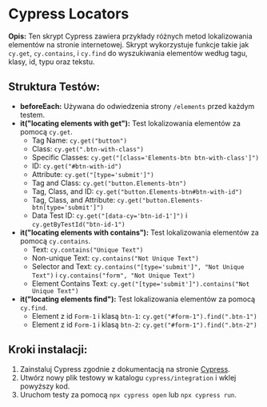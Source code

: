
<h1>Cypress Locators</h1> <p><strong>Opis:</strong> Ten skrypt Cypress zawiera przykłady różnych metod lokalizowania elementów na stronie internetowej. Skrypt wykorzystuje funkcje takie jak <code>cy.get</code>, <code>cy.contains</code>, i <code>cy.find</code> do wyszukiwania elementów według tagu, klasy, id, typu oraz tekstu.</p>

<h2>Struktura Testów:</h2> <ul> <li><strong>beforeEach:</strong> Używana do odwiedzenia strony <code>/elements</code> przed każdym testem.</li> <li><strong>it("locating elements with get"):</strong> Test lokalizowania elementów za pomocą <code>cy.get</code>. <ul> <li>Tag Name: <code>cy.get("button")</code></li> <li>Class: <code>cy.get(".btn-with-class")</code></li> <li>Specific Classes: <code>cy.get("[class='Elements-btn btn-with-class']")</code></li> <li>ID: <code>cy.get("#btn-with-id")</code></li> <li>Attribute: <code>cy.get("[type='submit']")</code></li> <li>Tag and Class: <code>cy.get("button.Elements-btn")</code></li> <li>Tag, Class, and ID: <code>cy.get("button.Elements-btn#btn-with-id")</code></li> <li>Tag, Class, and Attribute: <code>cy.get("button.Elements-btn[type='submit']")</code></li> <li>Data Test ID: <code>cy.get("[data-cy='btn-id-1']")</code> i <code>cy.getByTestId("btn-id-1")</code></li> </ul> </li> <li><strong>it("locating elements with contains"):</strong> Test lokalizowania elementów za pomocą <code>cy.contains</code>. <ul> <li>Text: <code>cy.contains("Unique Text")</code></li> <li>Non-unique Text: <code>cy.contains("Not Unique Text")</code></li> <li>Selector and Text: <code>cy.contains("[type='submit']", "Not Unique Text")</code> i <code>cy.contains("form", "Not Unique Text")</code></li> <li>Element Contains Text: <code>cy.get("[type='submit']").contains("Not Unique Text")</code></li> </ul> </li> <li><strong>it("locating elements find"):</strong> Test lokalizowania elementów za pomocą <code>cy.find</code>. <ul> <li>Element z id <code>Form-1</code> i klasą <code>btn-1</code>: <code>cy.get("#form-1").find(".btn-1")</code></li> <li>Element z id <code>Form-1</code> i klasą <code>btn-2</code>: <code>cy.get("#form-1").find(".btn-2")</code></li> </ul> </li> </ul>

<h2>Kroki instalacji:</h2> <ol> <li>Zainstaluj Cypress zgodnie z dokumentacją na stronie <a href="https://www.cypress.io/">Cypress</a>.</li> <li>Utwórz nowy plik testowy w katalogu <code>cypress/integration</code> i wklej powyższy kod.</li> <li>Uruchom testy za pomocą <code>npx cypress open</code> lub <code>npx cypress run</code>.</li> </ol>
